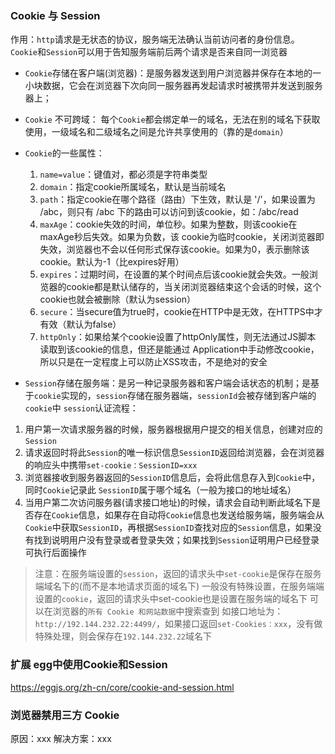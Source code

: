 ### Cookie 与 Session
作用：`http`请求是无状态的协议，服务端无法确认当前访问者的身份信息。`Cookie`和`Session`可以用于告知服务端前后两个请求是否来自同一浏览器

- `Cookie`存储在客户端(浏览器)：是服务器发送到用户浏览器并保存在本地的一小块数据，它会在浏览器下次向同一服务器再发起请求时被携带并发送到服务器上；
- `Cookie` 不可跨域： 每个`Cookie`都会绑定单一的域名，无法在别的域名下获取使用，一级域名和二级域名之间是允许共享使用的（靠的是`domain`）
- `Cookie`的一些属性：
  1. `name=value`：键值对，都必须是字符串类型
  2. `domain`：指定cookie所属域名，默认是当前域名
  3. `path`：指定cookie在哪个路径（路由）下生效，默认是 '/'，如果设置为 /abc，则只有 /abc 下的路由可以访问到该cookie，如：/abc/read
  4. `maxAge`：cookie失效的时间，单位秒。如果为整数，则该cookie在maxAge秒后失效。如果为负数，该 cookie为临时cookie，关闭浏览器即失效，浏览器也不会以任何形式保存该cookie。如果为0，表示删除该 cookie。默认为-1（比expires好用）
  5. `expires`：过期时间，在设置的某个时间点后该cookie就会失效。一般浏览器的cookie都是默认储存的，当关闭浏览器结束这个会话的时候，这个cookie也就会被删除（默认为session）
  6. `secure`：当secure值为true时，cookie在HTTP中是无效，在HTTPS中才有效（默认为false）
  7. `httpOnly`：如果给某个cookie设置了httpOnly属性，则无法通过JS脚本 读取到该cookie的信息，但还是能通过 Application中手动修改cookie，所以只是在一定程度上可以防止XSS攻击，不是绝对的安全

- `Session`存储在服务端：是另一种记录服务器和客户端会话状态的机制；是基于`cookie`实现的，`session`存储在服务器端，`sessionId`会被存储到客户端的`cookie`中
`session`认证流程：
1. 用户第一次请求服务器的时候，服务器根据用户提交的相关信息，创建对应的`Session`
2. 请求返回时将此`Session`的唯一标识信息`SessionID`返回给浏览器，会在浏览器的响应头中携带`set-cookie：SessionID=xxx`
3. 浏览器接收到服务器返回的`SessionID`信息后，会将此信息存入到`Cookie`中，同时`Cookie`记录此 `SessionID`属于哪个域名（一般为接口的地址域名）
4. 当用户第二次访问服务器(请求接口地址)的时候，请求会自动判断此域名下是否存在`Cookie`信息，如果存在自动将`Cookie`信息也发送给服务端，服务端会从`Cookie`中获取`SessionID`，再根据`SessionID`查找对应的`Session`信息，如果没有找到说明用户没有登录或者登录失效；如果找到`Session`证明用户已经登录可执行后面操作

> 注意：在服务端设置的`session`，返回的请求头中`set-cookie`是保存在服务端域名下的(而不是本地请求页面的域名下)</n>
一般没有特殊设置，在服务端端设置的`cookie`，返回的请求头中set-cookie也是设置在服务端的域名下</n>
可以在浏览器的`所有 Cookie 和网站数据`中搜索查到</n>
如接口地址为：`http://192.144.232.22:4499/`，如果接口返回`set-Cookies：xxx`，没有做特殊处理，则会保存在`192.144.232.22`域名下

### 扩展 egg中使用Cookie和Session
https://eggjs.org/zh-cn/core/cookie-and-session.html

### 浏览器禁用三方 Cookie
原因：xxx
解决方案：xxx
